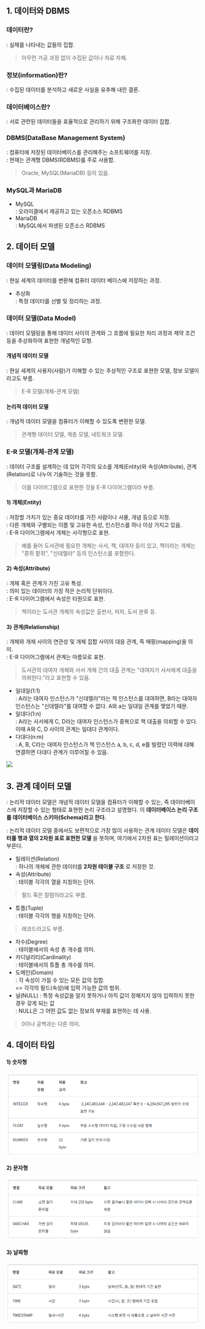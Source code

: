 ## 1. 데이터와 DBMS
### 데이터란?
: 실체를 나타내는 값들의 집합.
> 아무런 가공 과정 없이 수집된 값이나 자료 자체.
### 정보(information)란?
: 수집된 데이터를 분석하고 새로운 사실을 유추해 내린 결론.
### 데이터베이스란?
: 서로 관련된 데이터들을 효율적으로 관리하기 위해 구조화한 데이터 집합.

### DBMS(DataBase Management System)
: 컴퓨터에 저장된 데이터베이스를 관리해주는 소프트웨어를 지칭.\
: 현재는 관계형 DBMS(RDBMS)를 주로 사용함.
> Oracle, MySQL(MariaDB) 등이 있음.

### MySQL과 MariaDB
- MySQL\
: 오라이클에서 제공하고 있는 오픈소스 RDBMS
- MariaDB\
: MySQL에서 파생된 오픈소스 RDBMS

## 2. 데이터 모델
### 데이터 모델링(Data Modeling)
: 현실 세계의 데이터를 변환해 컴퓨터 데이터 베이스에 저장하는 과정.
- 추상화\
: 특정 데이터를 선별 및 정리하는 과정.
### 데이터 모델(Data Model)
: 데이터 모델링을 통해 데이터 사이의 관계와 그 흐름에 필요한 처리 과정과 제약 조건 등을 추상화하여 표현한 개념적인 모형.
#### 개념적 데이터 모델
: 현실 세계의 사용자(사람)가 이해할 수 있는 추상적인 구조로 표현한 모델, 정보 모델이라고도 부름.
> E-R 모델(개체-관계 모델)
#### 논리적 데이터 모델
: 개념적 데이터 모델을 컴퓨터가 이해할 수 있도록 변환한 모델.
> 관계형 데이터 모델, 계층 모델, 네트워크 모델.

### E-R 모델(개체-관계 모델)
: 데이터 구조를 설계하는 데 있어 각각의 요소를 개체(Entity)와 속성(Attribute), 관계(Relation)로 나누어 기술하는 것을 뜻함.
> 이를 다이어그램으로 표현한 것을 E-R 다이어그램이라 부름.

#### 1) 개체(Entity)
: 저장할 가치가 있는 중요 데이터를 가진 사람이나 사물, 개념 등으로 지정.\
: 다른 개체와 구별되는 이름 및 고유한 속성, 인스턴스를 하나 이상 가지고 있음.\
: E-R 다이어그램에서 개체는 사각형으로 표현.
> 예를 들어 도서관에 필요한 개체는 사서, 책, 대여자 등이 있고, 책이라는 개체는 "콩쥐 팥쥐", "신데렐라" 등의 인스턴스를 포함한다.
#### 2) 속성(Attribute)
: 개체 혹은 관계가 가진 고유 특성.\
: 의미 있는 데이터의 가장 작은 논리적 단위이다.\
: E-R 다이어그램에서 속성은 타원으로 표현.
> 책이라는 도서관 개체의 속성값은 출판사, 저자, 도서 분류 등.
#### 3) 관계(Relationship)
: 개체와 개체 사이의 연관성 및 개체 집합 사이의 대응 관계, 즉 매핑(mapping)을 의미.\
: E-R 다이어그램에서 관계는 마름모로 표현.
> 도서관의 대여자 개체와 사서 개체 간의 대출 관계는 "대여자가 사서에게 대출을 의뢰한다."라고 표현할 수 있음.

- 일대일(1:1)\
: A라는 대여자 인스턴스가 "신데렐라"라는 책 인스턴스를 대여하면, B라는 대여자 인스턴스는 "신데렐라"를 대여할 수 없다. A와 a는 일대일 관계를 맺었기 때문.
- 일대다(1:n)\
:  A라는 사서에게 C, D라는 대여자 인스턴스가 중복으로 책 대출을 의뢰할 수 있다. 이때 A와 C, D 사이의 관계는 일대다 관계이다.
- 다대다(n:m)\
:  A, B, C라는 대여자 인스턴스가 책 인스턴스 a, b, c, d, e를 빌렸던 이력에 대해 연결하면 다대다 관계가 이루어질 수 있음.

<img src="https://grm-project-template-bucket.s3.ap-northeast-2.amazonaws.com/lesson/les_QdRqf_1569382940718/4ef77f09a3299938af17b8c81510399222ed46f607fde5773afa8822a2e9a5d6.png">

## 3. 관계 데이터 모델
: 논리적 데이터 모델은 개념적 데이터 모델을 컴퓨터가 이해할 수 있는, 즉 데이터베이스에 저장할 수 있는 형태로 표현한 논리 구조라고 설명했다. 이 __데이터베이스 논리 구조를 데이터베이스 스키마(Schema)라고 한다.__ 

: 논리적 데이터 모델 중에서도 보편적으로 가장 많이 사용하는 관계 데이터 모델은 __데이터를 행과 열의 2차원 표로 표현한 모델__ 을 뜻하며, 여기에서 2차원 표는 릴레이션이라고 부른다.

- 릴레이션(Relation)\
: 하나의 개체에 관한 데이터를 __2차원 테이블 구조__ 로 저장한 것.
- 속성(Attribute)\
: 테이블 각각의 열을 지칭하는 단어.
> 필드 혹은 칼럼이라고도 부름.
- 튜플(Tuple)\
: 테이블 각각의 행을 지칭하는 단어.
> 레코드라고도 부름.
- 차수(Degree)\
: 테이블에서의 속성 총 개수를 의미.
- 카디널리티(Cardinality)\
: 테이블에서의 튜플 총 개수를 의미.
- 도메인(Domain)\
: 각 속성이 가질 수 있는 모든 값의 집합.\
=> 각각의 필드(속성)에 입력 가능한 값의 범위.
- 널(NULL)
: 특정 속성값을 알지 못하거나 아직 값이 정해지지 않아 입력하지 못한 경우 갖게 되는 값\
: NULL은 그 어떤 값도 없는 정보의 부재를 표현하는 데 사용.
> 0이나 공백과는 다른 의미.

## 4. 데이터 타입
#### 1) 숫자형
<img src="./img/1.PNG">

#### 2) 문자형
<img src="./img/2.PNG">

#### 3) 날짜형
<img src="./img/3.PNG">
